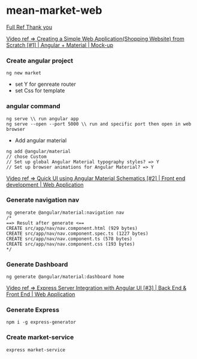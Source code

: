 # mean-market-web

[Full Ref Thank you](https://github.com/shaheershukur/Market-Web-Application)

[Video ref => Creating a Simple Web Application(Shopping Website) from Scratch [#1] | Angular + Material | Mock-up](https://www.youtube.com/watch?v=41aGgttr8UU&t=100s&ab_channel=ShaheerShukur)


### Create angular project
```
ng new market
```
- set Y for genreate router
- set Css for template

### angular command 
```
ng serve \\ run angular app
ng serve --open --port 5000 \\ run and specific port then open in web browser
```

- Add angular material
```
ng add @angular/material
// chose Custom 
// Set up global Angular Material typography styles? => Y
// Set up browser animations for Angular Material? => Y
```


[Video ref => Quick UI using Angular Material Schematics [#2] | Front end development | Web Application](https://www.youtube.com/watch?v=dcACk0WTqNc&ab_channel=ShaheerShukur)


### Generate navigation nav
```
ng generate @angular/material:navigation nav
/*
==> Result after generate <==
CREATE src/app/nav/nav.component.html (929 bytes)
CREATE src/app/nav/nav.component.spec.ts (1227 bytes)
CREATE src/app/nav/nav.component.ts (578 bytes)      
CREATE src/app/nav/nav.component.css (193 bytes)  
*/

```

### Generate Dashboard
```
ng generate @angular/material:dashboard home
```

[Video ref => Express Server Integration with Angular UI [#3] | Back End & Front End | Web Application](https://www.youtube.com/watch?v=dT1ID4q57fs&ab_channel=ShaheerShukur)

### Generate Express
```
npm i -g express-generator
```

### Create market-service
```
express market-service
```


